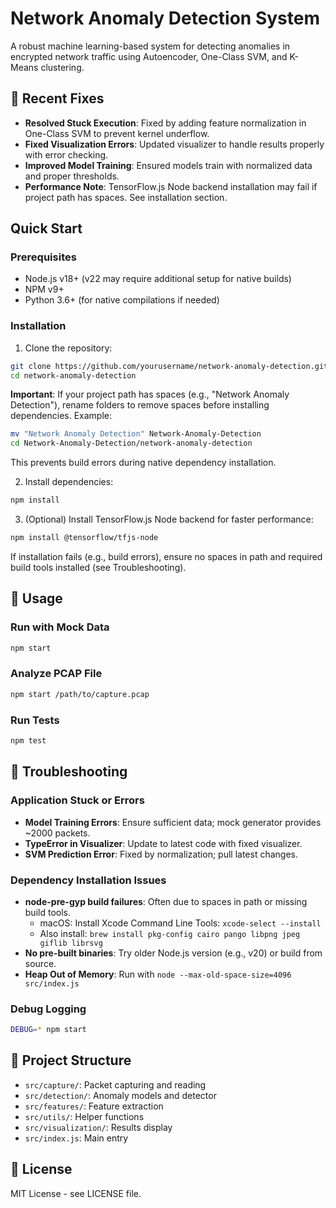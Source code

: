 # Network Anomaly Detection System

A robust machine learning-based system for detecting anomalies in encrypted network traffic using Autoencoder, One-Class SVM, and K-Means clustering.

## 🚨 Recent Fixes

- **Resolved Stuck Execution**: Fixed by adding feature normalization in One-Class SVM to prevent kernel underflow.
- **Fixed Visualization Errors**: Updated visualizer to handle results properly with error checking.
- **Improved Model Training**: Ensured models train with normalized data and proper thresholds.
- **Performance Note**: TensorFlow.js Node backend installation may fail if project path has spaces. See installation section.

##  Quick Start

### Prerequisites
- Node.js v18+ (v22 may require additional setup for native builds)
- NPM v9+
- Python 3.6+ (for native compilations if needed)

### Installation

1. Clone the repository:
```bash
git clone https://github.com/yourusername/network-anomaly-detection.git
cd network-anomaly-detection
```

**Important**: If your project path has spaces (e.g., "Network Anomaly Detection"), rename folders to remove spaces before installing dependencies. Example:
```bash
mv "Network Anomaly Detection" Network-Anomaly-Detection
cd Network-Anomaly-Detection/network-anomaly-detection
```
This prevents build errors during native dependency installation.

2. Install dependencies:
```bash
npm install
```

3. (Optional) Install TensorFlow.js Node backend for faster performance:
```bash
npm install @tensorflow/tfjs-node
```
If installation fails (e.g., build errors), ensure no spaces in path and required build tools installed (see Troubleshooting).

## 📖 Usage

### Run with Mock Data
```bash
npm start
```

### Analyze PCAP File
```bash
npm start /path/to/capture.pcap
```

### Run Tests
```bash
npm test
```

## 🔧 Troubleshooting

### Application Stuck or Errors
- **Model Training Errors**: Ensure sufficient data; mock generator provides ~2000 packets.
- **TypeError in Visualizer**: Update to latest code with fixed visualizer.
- **SVM Prediction Error**: Fixed by normalization; pull latest changes.

### Dependency Installation Issues
- **node-pre-gyp build failures**: Often due to spaces in path or missing build tools.
  - macOS: Install Xcode Command Line Tools: `xcode-select --install`
  - Also install: `brew install pkg-config cairo pango libpng jpeg giflib librsvg`
- **No pre-built binaries**: Try older Node.js version (e.g., v20) or build from source.
- **Heap Out of Memory**: Run with `node --max-old-space-size=4096 src/index.js`

### Debug Logging
```bash
DEBUG=* npm start
```

## 📁 Project Structure

- `src/capture/`: Packet capturing and reading
- `src/detection/`: Anomaly models and detector
- `src/features/`: Feature extraction
- `src/utils/`: Helper functions
- `src/visualization/`: Results display
- `src/index.js`: Main entry

## 📄 License
MIT License - see LICENSE file.
